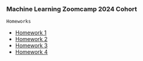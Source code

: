 ### Machine Learning Zoomcamp 2024 Cohort

`Homeworks`

* [Homework 1](module_1/nazmul_homework_1.ipynb)
* [Homework 2](module_2/nazmul_homework_2.ipynb)
* [Homework 3](module_3/nazmul_homework_3.ipynb)
* [Homework 4](module_4/nazmul_homework_4.ipynb)

